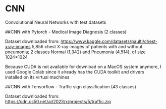 # CNN
Convolutional Neural Networks with test datasets


##CNN with Pytorch - Medical Image Diagnosis (2 classes)

Dataset downloaded from: https://www.kaggle.com/datasets/paulti/chest-xray-images
5,856 chest X-ray images of patients with and without pneumonia; 2 classes Normal (1,342) and Pneumonia (4,514), of size 1024*1024

Because CUDA is not available for download on a MacOS system anymore, I used Google Colab since it already has the CUDA toolkit and drivers installed on its virtual machines


##CNN with Tensorflow - Traffic sign classification (43 classes)

Dataset downloaded from: https://cdn.cs50.net/ai/2023/x/projects/5/traffic.zip
